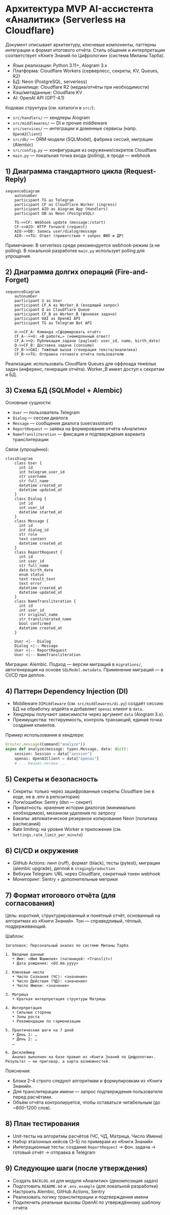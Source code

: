 # Архитектура MVP AI-ассистента «Аналитик» (Serverless на Cloudflare)

Документ описывает архитектуру, ключевые компоненты, паттерны интеграции и формат итогового отчёта. Стиль общения и интерпретации соответствует «Книге Знаний по Цифрологии» (система Миланы Тарба).

- Язык реализации: Python 3.11+, Aiogram 3.x
- Платформа: Cloudflare Workers (серверлесс, секреты, KV, Queues, R2)
- БД: Neon (PostgreSQL, serverless)
- Хранилище: Cloudflare R2 (медиа/отчёты при необходимости)
- Кэш/метаданные: Cloudflare KV
 - AI: OpenAI API (GPT-4.1)

Кодовая структура (см. каталоги в `src/`):
- `src/handlers/` — хендлеры Aiogram
- `src/middlewares/` — DI и прочие middleware
- `src/services/` — интеграции и доменные сервисы (напр. `OpenAIClient`)
- `src/db/` — ORM-модели (SQLModel), фабрика сессий, миграции (Alembic)
- `src/config.py` — конфигурация из окружения/секретов Cloudflare
- `main.py` — локальная точка входа (polling), в проде — webhook

## 1) Диаграмма стандартного цикла (Request-Reply)

```mermaid
sequenceDiagram
    autonumber
    participant TG as Telegram
    participant CF as Cloudflare Worker (ingress)
    participant AIO as Aiogram App (Handlers)
    participant DB as Neon (PostgreSQL)

    TG->>CF: Webhook update (message:/start)
    CF->>AIO: HTTP forward (request)
    AIO->>DB: Запись user/dialog/message
    AIO-->>TG: Ответ (приветствие + запрос ФИО и ДР)
```

Примечание: В serverless среде рекомендуется webhook-режим (а не polling). В локальной разработке `main.py` использует polling для упрощения.

## 2) Диаграмма долгих операций (Fire-and-Forget)

```mermaid
sequenceDiagram
    autonumber
    participant U as User
    participant CF_A as Worker_A (входящий запрос)
    participant Q as Cloudflare Queue
    participant CF_B as Worker_B (фоновая задача)
    participant OAI as OpenAI API
    participant TG as Telegram Bot API

    U->>CF_A: Команда «Сформировать отчёт»
    CF_A-->>U: «В работе…» (немедленный ответ)
    CF_A->>Q: Публикация задачи (payload: user_id, name, birth_date)
    Q->>CF_B: Доставка задачи (consume)
    CF_B->>OAI: Тяжёлый вызов (генерация текста/аналитика)
    CF_B->>TG: Отправка готового отчёта пользователю
```

Реализация: использовать Cloudflare Queues для оффлоада тяжёлых задач (инференс, генерация отчёта). Worker_B имеет доступ к секретам и БД.

## 3) Схема БД (SQLModel + Alembic)

Основные сущности:
- `User` — пользователь Telegram
- `Dialog` — сессии диалога
- `Message` — сообщения диалога (user/assistant)
- `ReportRequest` — заявка на формирование отчёта «Аналитик»
- `NameTransliteration` — фиксация и подтверждение варианта транслитерации

Связи (упрощённо):
```mermaid
classDiagram
    class User {
      int id
      int telegram_user_id
      str username
      str full_name
      datetime created_at
      datetime updated_at
    }
    class Dialog {
      int id
      int user_id
      datetime started_at
    }
    class Message {
      int id
      int dialog_id
      str role
      text content
      datetime created_at
    }
    class ReportRequest {
      int id
      int user_id
      str full_name
      date birth_date
      enum status
      text result_text
      text error
      datetime created_at
      datetime updated_at
    }
    class NameTransliteration {
      int id
      int user_id
      str original_name
      str transliterated_name
      bool confirmed
      datetime created_at
    }

    User <|-- Dialog
    Dialog <|-- Message
    User <|-- ReportRequest
    User <|-- NameTransliteration
```

Миграции: Alembic. Подход — версии миграций в `migrations/`, автогенерация на основе `SQLModel.metadata`. Применение миграций — в CI/CD при деплое.

## 4) Паттерн Dependency Injection (DI)

- Middleware `DIMiddleware` (см. `src/middlewares/di.py`) создаёт сессию БД на обработку апдейта и добавляет `openai` клиент в `data`.
- Хендлеры получают зависимости через аргумент `data` (Aiogram 3.x).
- Преимущества: тестируемость, контроль транзакций, единая точка создания клиентов.

Пример использования в хендлере:
```python
@router.message(Command("analyze"))
async def analyze(message: types.Message, data: dict):
    session: Session = data["session"]
    openai: OpenAIClient = data["openai"]
    # ... бизнес-логика ...
```

## 5) Секреты и безопасность

- Секреты: только через зашифрованные секреты Cloudflare (не в коде, не в .env в репозитории)
- Логи/ошибки: Sentry (dsn — секрет)
- Приватность: хранение истории диалогов (минимально необходимое), механизм удаления по запросу
- Бэкапы: автоматическое резервное копирование Neon (политика расписаний)
- Rate limiting: на уровне Worker и приложения (см. `Settings.rate_limit_per_minute`)

## 6) CI/CD и окружения

- GitHub Actions: линт (ruff), формат (black), тесты (pytest), миграции (alembic upgrade), деплой в `staging`/`production`
- Вебхуки Telegram: URL через Cloudflare, секретный токен webhook
- Мониторинг: Sentry + дополнительные метрики

## 7) Формат итогового отчёта (для согласования)

Цель: короткий, структурированный и понятный отчёт, основанный на алгоритмах из «Книги Знаний». Тон — справедливый, тёплый, поддерживающий.

Шаблон:
```
Заголовок: Персональный анализ по системе Миланы Тарба

1. Вводные данные
   • Имя: <Имя Фамилия> (латиницей: <Translit>)
   • Дата рождения: <dd.mm.yyyy>

2. Ключевые числа
   • Число Сознания (ЧС): <значение>
   • Число Действия (ЧД): <значение>
   • Число Имени: <значение>

3. Матрица
   • Краткая интерпретация структуры Матрицы

4. Интерпретация
   • Сильные стороны
   • Зоны роста
   • Рекомендации по гармонизации

5. Практические шаги на 7 дней
   • День 1: …
   • День 2: …
   …

6. Дисклеймер
   Анализ выполнен на базе правил из «Книги Знаний по Цифрологии». Результат — не приговор, а карта возможностей.
```

Пояснения:
- Блоки 2–4 строго следуют алгоритмам и формулировкам из «Книги Знаний».
- Для транслитерации имени — запрос подтверждения пользователя перед расчётами.
- Объём отчёта контролируется, чтобы оставаться читабельным (до ~800–1200 слов).

## 8) План тестирования

- Unit-тесты на алгоритмы расчётов (ЧС, ЧД, Матрица, Число Имени)
- Набор эталонных кейсов (3–5) по примерам из «Книги Знаний»
- Интеграционные тесты: создание `ReportRequest` -> фон. задача -> готовый отчёт -> отправка в Telegram

## 9) Следующие шаги (после утверждения)

- Создать `BACKLOG.md` для модуля «Аналитик» (декомпозиция задач)
- Подготовить `README.md` и `.env.example` (для локальной разработки)
- Настроить Alembic, GitHub Actions, Sentry
- Реализовать логику транслитерации и подтверждения имени
- Подключить реальные вызовы OpenAI по утверждённому шаблону отчёта
